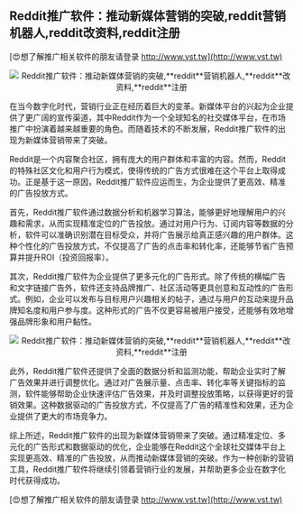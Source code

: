 ## **Reddit推广软件：推动新媒体营销的突破,**reddit**营销机器人,**reddit**改资料,**reddit**注册**

[😍想了解推广相关软件的朋友请登录 http://www.vst.tw](http://www.vst.tw)

 <center><img src="https://vst.tw/MP4/tuiguang/png/8.png" alt="Reddit推广软件：推动新媒体营销的突破,**reddit**营销机器人,**reddit**改资料,**reddit**注册"></center>

在当今数字化时代，营销行业正在经历着巨大的变革。新媒体平台的兴起为企业提供了更广阔的宣传渠道，其中Reddit作为一个全球知名的社交媒体平台，在市场推广中扮演着越来越重要的角色。而随着技术的不断发展，Reddit推广软件的出现为新媒体营销带来了突破。

Reddit是一个内容聚合社区，拥有庞大的用户群体和丰富的内容。然而，Reddit的特殊社区文化和用户行为模式，使得传统的广告方式很难在这个平台上取得成功。正是基于这一原因，Reddit推广软件应运而生，为企业提供了更高效、精准的广告投放方式。

首先，Reddit推广软件通过数据分析和机器学习算法，能够更好地理解用户的兴趣和需求，从而实现精准定位的广告投放。通过对用户行为、订阅内容等数据的分析，软件可以准确识别潜在目标受众，并将广告展示给真正感兴趣的用户群体。这种个性化的广告投放方式，不仅提高了广告的点击率和转化率，还能够节省广告预算并提升ROI（投资回报率）。

其次，Reddit推广软件为企业提供了更多元化的广告形式。除了传统的横幅广告和文字链接广告外，软件还支持品牌推广、社区活动等更具创意和互动性的广告形式。例如，企业可以发布与目标用户兴趣相关的帖子，通过与用户的互动来提升品牌知名度和用户参与度。这种形式的广告不仅更容易被用户接受，还能够有效地增强品牌形象和用户黏性。

 <center><img src="https://vst.tw/MP4/tuiguang/png/5.png" alt="Reddit推广软件：推动新媒体营销的突破,**reddit**营销机器人,**reddit**改资料,**reddit**注册"></center>

此外，Reddit推广软件还提供了全面的数据分析和监测功能，帮助企业实时了解广告效果并进行调整优化。通过对广告展示量、点击率、转化率等关键指标的监测，软件能够帮助企业快速评估广告效果，并及时调整投放策略，以获得更好的营销效果。这种数据驱动的广告投放方式，不仅提高了广告的精准性和效果，还为企业提供了更大的市场竞争力。

综上所述，Reddit推广软件的出现为新媒体营销带来了突破。通过精准定位、多元化的广告形式和数据驱动的优化，企业能够在Reddit这个全球社交媒体平台上实现更高效、精准的广告投放，从而推动新媒体营销的突破。作为一种创新的营销工具，Reddit推广软件将继续引领着营销行业的发展，并帮助更多企业在数字化时代获得成功。

[😍想了解推广相关软件的朋友请登录 http://www.vst.tw](http://www.vst.tw)



